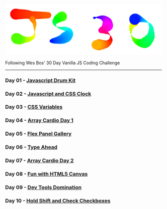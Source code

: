![image day 08](image.png)

Following Wes Bos' 30 Day Vanilla JS Coding Challenge

***

### Day 01 - [Javascript Drum Kit](https://nayed.github.io/javascript30/01-JavaScript-Drum-Kit)

### Day 02 - [Javascript and CSS Clock](https://nayed.github.io/javascript30/02-JS-and-CSS-Clock)

### Day 03 - [CSS Variables](https://nayed.github.io/javascript30/03-CSS-Variables)

### Day 04 - [Array Cardio Day 1](https://nayed.github.io/javascript30/04-Array-Cardio-Day-1)

### Day 05 - [Flex Panel Gallery](https://nayed.github.io/javascript30/05-Flex-Panel-Gallery)

### Day 06 - [Type Ahead](https://nayed.github.io/javascript30/06-Type-Ahead)

### Day 07 - [Array Cardio Day 2](https://nayed.github.io/javascript30/07-Array-Cardio-Day-2)

### Day 08 - [Fun with HTML5 Canvas](https://nayed.github.io/javascript30/08-Fun-with-HTML5-Canvas)

### Day 09 - [Dev Tools Domination](https://nayed.github.io/javascript30/09-Dev-Tools-Domination)

### Day 10 - [Hold Shift and Check Checkboxes](https://nayed.github.io/javascript30/10-Hold-Shift-and-Check-Checkboxes)
